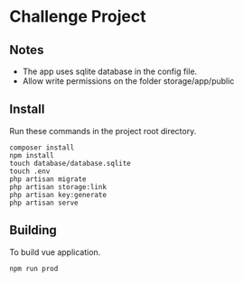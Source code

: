 # Challenge Project

## Notes

- The app uses sqlite database in the config file.
- Allow write permissions on the folder storage/app/public

## Install

Run these commands in the project root directory.

```
composer install
npm install
touch database/database.sqlite
touch .env
php artisan migrate
php artisan storage:link
php artisan key:generate
php artisan serve
```


## Building

To build vue application.

```
npm run prod
```
